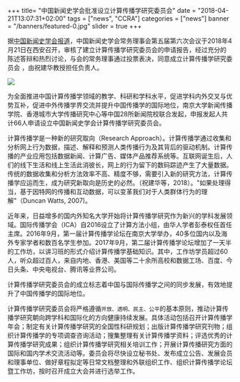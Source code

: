 +++
title= "中国新闻史学会批准设立计算传播学研究委员会"
date = "2018-04-21T13:07:31+02:00"
tags = ["news", "CCRA"]
categories = ["news"]
banner = "/banners/featured-0.jpg"
slider = true
+++

据[中国新闻史学会报道](https://mp.weixin.qq.com/s?__biz=MzAwNDEyOTIyMQ==&mid=2649925609&idx=1&sn=b2a11dc7d145b39b63da33d6ae6f6ade)，中国新闻史学会常务理事会第五届第六次会议于2018年4月21日在西安召开，审核了建立计算传播学研究委员会的申请报告，经过充分的陈述答辩和热烈讨论，与会的常务理事通过投票表决，同意成立计算传播学研究委员会 ，由祝建华教授担任负责人。

<!--more-->

![](/banners/featured-0.jpg)


为全面推进中国计算传播学领域的教学、科研和学科水平，促进学科内外交叉与优势互补，促进中外传播学界交流并提升中国传播学的国际地位，南京大学新闻传播学院、香港城市大学传播研究中心等中国28所新闻院校联合发起，申报发起人共计66人申请设立中国新闻史学会计算传播学研究委员会。

计算传播学是一种新的研究取向（Research Approach）。计算传播学通过收集和分析网上行为数据，描述、解释和预测人类传播行为及其背后的驱动机制。计算传播的产业应用包括数据新闻、计算广告、媒体产品推荐系统等。互联网诞生后，人们的线下生活和线上生活此消彼长，网上的行为留下的数码踪迹产生了大量数据。传统的数据收集和分析方法效率不高、精度不够，需要引入新的研究方法，计算传播学应运而生，成为研究新取向是历史的必然。（祝建华等，2018）。"如果处理得当，基于因特网的传播和互动数据，可以变革我们对于人类群体行为的理解"（Duncan Watts, 2007)。


近年来，日益增多的国内外知名大学开始将计算传播学研究作为新兴的学科发展领域。国际传播学会（ICA）自2016设立了计算方法小组，由华人学者彭泰权任首任主席。2016年9月，第一届计算传播学论坛在南京大学举办，40多位国内以及海外专家学者和数百名学生参加。2017年9月，第二届计算传播学论坛增加了一天半的工作坊，以讲习班的形式介绍计算传播学基础知识。其中，工作坊学员超过60人，听众超过百人，来自内地、香港、美国等二十余所高校和数据工场、百度、今日头条、中央电视台、腾讯等业界公司。

计算传播学研究委员会的成立标志着中国与国际传播学之间的同步发展，有效地提升了中国传播学的国际地位。

计算传播学研究委员会将严格遵循`开放、透明、民主、公平`的基本原则，推动计算传播学研究朝向跨学科和国际化的方向健康持续发展。具体活动包括召开计算传播学年会；制定有关计算传播学研究的全国性科研规划；出版计算传播学研究刊物；组织计算传播学的专项调查咨询活动；搜集整理有关计算传播学资料；评选优秀的计算传播学研究成果；组织计算传播学研究相关培训工作；开展计算传播研究方面的国际和国内学术交流活动等。委员会将尽快设立秘书处、发布成立公告、发展会员和理事单位、做好章程拟定等日常文档整理和外联组织工作、组织计算传播学论坛暨工作坊，按时召开成立大会并进行选举工作。
